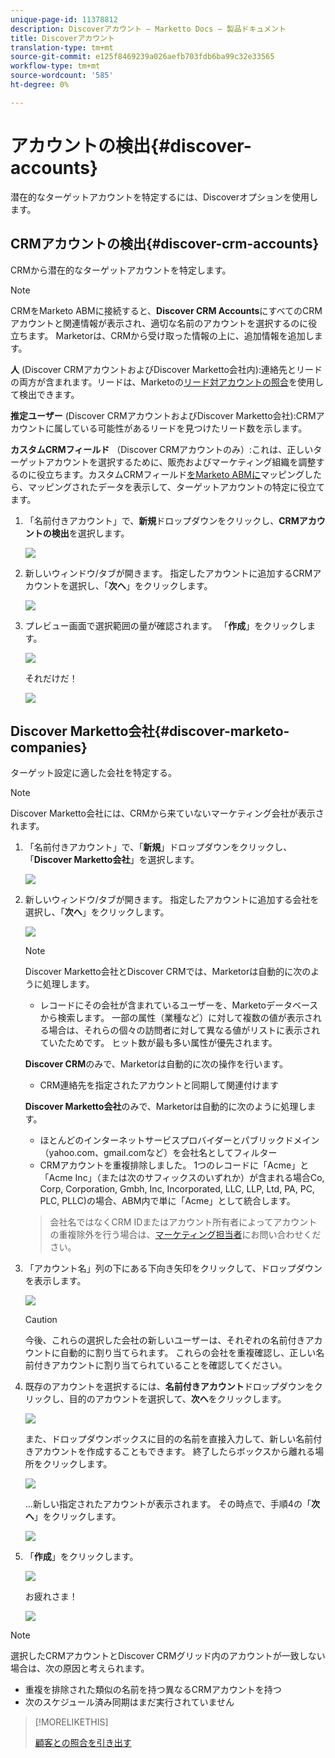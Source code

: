 ```yaml
---
unique-page-id: 11378812
description: Discoverアカウント — Marketto Docs — 製品ドキュメント
title: Discoverアカウント
translation-type: tm+mt
source-git-commit: e125f8469239a026aefb703fdb6ba99c32e33565
workflow-type: tm+mt
source-wordcount: '585'
ht-degree: 0%

---
```



# アカウントの検出{#discover-accounts}

潜在的なターゲットアカウントを特定するには、Discoverオプションを使用します。

## CRMアカウントの検出{#discover-crm-accounts}

CRMから潜在的なターゲットアカウントを特定します。

>[!NOTE]
>
>CRMをMarketo ABMに接続すると、**Discover CRM Accounts**&#x200B;にすべてのCRMアカウントと関連情報が表示され、適切な名前のアカウントを選択するのに役立ちます。 Marketorは、CRMから受け取った情報の上に、追加情報を追加します。

**人** (Discover CRMアカウントおよびDiscover Marketto会社内):連絡先とリードの両方が含まれます。リードは、Marketoの[リード対アカウントの照合](/help/marketo/product-docs/account-based-marketing/target/named-accounts/lead-to-account-matching.md)を使用して検出できます。

**推定ユーザー** (Discover CRMアカウントおよびDiscover Marketto会社):CRMアカウントに属している可能性があるリードを見つけたリード数を示します。

**カスタムCRMフィールド** （Discover CRMアカウントのみ）:これは、正しいターゲットアカウントを選択するために、販売およびマーケティング組織を調整するのに役立ちます。カスタムCRMフィールド[をMarketo ABMに](/help/marketo/product-docs/account-based-marketing/setup-abm/create-a-custom-field-for-crm-discovery.md)マッピングしたら、マッピングされたデータを表示して、ターゲットアカウントの特定に役立てます。

1. 「名前付きアカウント」で、**新規**&#x200B;ドロップダウンをクリックし、**CRMアカウントの検出**&#x200B;を選択します。

   ![](assets/disc-crm-one.png)

1. 新しいウィンドウ/タブが開きます。 指定したアカウントに追加するCRMアカウントを選択し、「**次へ**」をクリックします。

   ![](assets/disc-crm-two.png)

1. プレビュー画面で選択範囲の量が確認されます。 「**作成**」をクリックします。

   ![](assets/disc-three.png)

   それだけだ！

   ![](assets/disc-four.png)

## Discover Marketto会社{#discover-marketo-companies}

ターゲット設定に適した会社を特定する。

>[!NOTE]
>
>Discover Marketto会社には、CRMから来ていないマーケティング会社が表示されます。

1. 「名前付きアカウント」で、「**新規**」ドロップダウンをクリックし、「**Discover Marketto会社**」を選択します。

   ![](assets/one-1.png)

1. 新しいウィンドウ/タブが開きます。 指定したアカウントに追加する会社を選択し、「**次へ**」をクリックします。

   ![](assets/disc-comp-two.png)

   >[!NOTE]
   >
   >Discover Marketto会社とDiscover CRMでは、Marketorは自動的に次のように処理します。
   >
   >* レコードにその会社が含まれているユーザーを、Marketoデータベースから検索します。 一部の属性（業種など）に対して複数の値が表示される場合は、それらの個々の訪問者に対して異なる値がリストに表示されていたためです。 ヒット数が最も多い属性が優先されます。
   >
   >**Discover CRM**&#x200B;のみで、Marketorは自動的に次の操作を行います。
   >
   >* CRM連絡先を指定されたアカウントと同期して関連付けます
   >
   >**Discover Marketto会社**&#x200B;のみで、Marketorは自動的に次のように処理します。
   >
   >* ほとんどのインターネットサービスプロバイダーとパブリックドメイン（yahoo.com、gmail.comなど）を会社名としてフィルター
      >
      >
   * CRMアカウントを重複排除しました。 1つのレコードに「Acme」と「Acme Inc」（または次のサフィックスのいずれか）が含まれる場合Co, Corp, Corporation, Gmbh, Inc, Incorporated, LLC, LLP, Ltd, PA, PC, PLC, PLLC)の場合、ABM内で単に「Acme」として統合します。
   >
   >会社名ではなくCRM IDまたはアカウント所有者によってアカウントの重複除外を行う場合は、[マーケティング担当者](https://nation.marketo.com/t5/Support/ct-p/Support)にお問い合わせください。

1. 「アカウント名」列の下にある下向き矢印をクリックして、ドロップダウンを表示します。

   ![](assets/disc-comp-three.png)

   >[!CAUTION]
   >
   >今後、これらの選択した会社の新しいユーザーは、それぞれの名前付きアカウントに自動的に割り当てられます。 これらの会社を重複確認し、正しい名前付きアカウントに割り当てられていることを確認してください。

1. 既存のアカウントを選択するには、**名前付きアカウント**&#x200B;ドロップダウンをクリックし、目的のアカウントを選択して、**次へ**&#x200B;をクリックします。

   ![](assets/disc-comp-four.png)

   また、ドロップダウンボックスに目的の名前を直接入力して、新しい名前付きアカウントを作成することもできます。 終了したらボックスから離れる場所をクリックします。

   ![](assets/disc-comp-five.png)

   ...新しい指定されたアカウントが表示されます。 その時点で、手順4の「**次へ**」をクリックします。

   ![](assets/disc-comp-six.png)

1. 「**作成**」をクリックします。

   ![](assets/disc-comp-seven.png)

   お疲れさま！

   ![](assets/disc-co-six.png)

>[!NOTE]
>
>選択したCRMアカウントとDiscover CRMグリッド内のアカウントが一致しない場合は、次の原因と考えられます。
>
>* 重複を排除された類似の名前を持つ異なるCRMアカウントを持つ
>* 次のスケジュール済み同期はまだ実行されていません


>[!MORELIKETHIS]
>
>[顧客との照合を引き出す](/help/marketo/product-docs/account-based-marketing/target/named-accounts/lead-to-account-matching.md)
